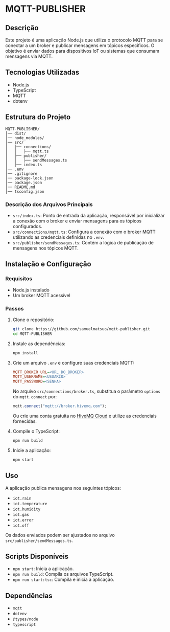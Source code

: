 
# MQTT-PUBLISHER

## Descrição

Este projeto é uma aplicação Node.js que utiliza o protocolo MQTT para se conectar a um broker e publicar mensagens em tópicos específicos. O objetivo é enviar dados para dispositivos IoT ou sistemas que consumam mensagens via MQTT.

## Tecnologias Utilizadas

- Node.js
- TypeScript
- MQTT
- dotenv

## Estrutura do Projeto

```
MQTT-PUBLISHER/
│── dist/
│── node_modules/
│── src/
│   ├── connections/
│   │   ├── mqtt.ts
│   ├── publisher/
│   │   ├── sendMessages.ts
│   ├── index.ts
│── .env
│── .gitignore
│── package-lock.json
│── package.json
│── README.md
│── tsconfig.json
```

### Descrição dos Arquivos Principais

- `src/index.ts`: Ponto de entrada da aplicação, responsável por inicializar a conexão com o broker e enviar mensagens para os tópicos configurados.
- `src/connections/mqtt.ts`: Configura a conexão com o broker MQTT utilizando as credenciais definidas no `.env`.
- `src/publisher/sendMessages.ts`: Contém a lógica de publicação de mensagens nos tópicos MQTT.

## Instalação e Configuração

### Requisitos

- Node.js instalado
- Um broker MQTT acessível

### Passos

1. Clone o repositório:
   ```sh
   git clone https://github.com/samuelmatsuo/mqtt-publisher.git
   cd MQTT-PUBLISHER
   ```
2. Instale as dependências:
   ```sh
   npm install
   ```
3. Crie um arquivo `.env` e configure suas credenciais MQTT:

   ```ini
   MQTT_BROKER_URL=<URL_DO_BROKER>
   MQTT_USERNAME=<USUARIO>
   MQTT_PASSWORD=<SENHA>
   ```

   No arquivo `src/connections/broker.ts`, substitua o parâmetro `options` do `mqtt.connect` por:

   ```typescript
   mqtt.connect("mqtt://broker.hivemq.com");
   ```

   Ou crie uma conta gratuita no [HiveMQ Cloud](https://console.hivemq.cloud/) e utilize as credenciais fornecidas.

4. Compile o TypeScript:
   ```sh
   npm run build
   ```
5. Inicie a aplicação:
   ```sh
   npm start
   ```

## Uso

A aplicação publica mensagens nos seguintes tópicos:

- `iot.rain`
- `iot.temperature`
- `iot.humidity`
- `iot.gas`
- `iot.error`
- `iot.off`

Os dados enviados podem ser ajustados no arquivo `src/publisher/sendMessages.ts`.

## Scripts Disponíveis

- `npm start`: Inicia a aplicação.
- `npm run build`: Compila os arquivos TypeScript.
- `npm run start:tsc`: Compila e inicia a aplicação.

## Dependências

- `mqtt`
- `dotenv`
- `@types/node`
- `typescript`
